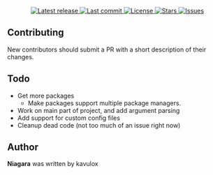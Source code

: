 <div align="center">

<p>
    <a href="https://github.com/ArtixLabs/Niagara/releases/latest">
      <img alt="Latest release" src="https://img.shields.io/github/v/release/ArtixLabs/Niagara?style=for-the-badge&logo=starship&color=C9CBFF&logoColor=D9E0EE&labelColor=302D41" />
    </a>
    <a href="https://github.com/ArtixLabs/Niagara/pulse">
      <img alt="Last commit" src="https://img.shields.io/github/last-commit/ArtixLabs/Niagara?style=for-the-badge&logo=starship&color=8bd5ca&logoColor=D9E0EE&labelColor=302D41"/>
    </a>
    <a href="https://github.com/ArtixLabs/Niagara/blob/master/LICENSE">
      <img alt="License" src="https://img.shields.io/github/license/ArtixLabs/Niagara?style=for-the-badge&logo=starship&color=ee999f&logoColor=D9E0EE&labelColor=302D41" />
    </a>
    <a href="https://github.com/ArtixLabs/Niagara/stargazers">
      <img alt="Stars" src="https://img.shields.io/github/stars/ArtixLabs/Niagara?style=for-the-badge&logo=starship&color=c69ff5&logoColor=D9E0EE&labelColor=302D41" />
    </a>
    <a href="https://github.com/ArtixLabs/Niagara/issues">
      <img alt="Issues" src="https://img.shields.io/github/issues/ArtixLabs/Niagara?style=for-the-badge&logo=bilibili&color=F5E0DC&logoColor=D9E0EE&labelColor=302D41" />
    </a>
</div>

## Contributing

New contributors should submit a PR with a short description of their changes.

## Todo

- Get more packages 
  - Make packages support multiple package managers.
- Work on main part of project, and add argument parsing
- Add support for custom config files
- Cleanup dead code (not too much of an issue right now)

## Author

**Niagara** was written by kavulox
